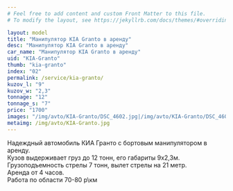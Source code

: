```yaml
---
# Feel free to add content and custom Front Matter to this file.
# To modify the layout, see https://jekyllrb.com/docs/themes/#overriding-theme-defaults

layout: model
title: "Манипулятор KIA Granto в аренду"
desc: "Манипулятор KIA Granto в аренду"
car_name: "Манипулятор KIA Granto в аренду"
uid: "KIA-Granto"
thumb: "kia-granto"
index: "02"
permalink: /service/kia-granto/
kuzov_l: "9"
kuzov_w: "2,3"
tonnage: "12"
tonnage_s: "7"
price: "1700"
images: "/img/avto/KIA-Granto/DSC_4602.jpg|/img/avto/KIA-Granto/DSC_4605.jpg|/img/avto/KIA-Granto/DSC_4612.jpg"
metaimg: /img/avto/KIA-Granto.jpg
---
```


Надеждный автомобиль КИА Гранто с бортовым манипулятором в аренду.  
Кузов выдерживает груз до 12 тонн, его габариты 9х2,3м.  
Грузоподъемность стрелы 7 тонн, вылет стрелы на 21 метр.  
Аренда от 4 часов.   
Работа по области 70-80 р\км  